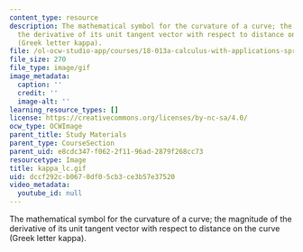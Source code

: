 ```yaml
---
content_type: resource
description: The mathematical symbol for the curvature of a curve; the magnitude of
  the derivative of its unit tangent vector with respect to distance on the curve
  (Greek letter kappa).
file: /ol-ocw-studio-app/courses/18-013a-calculus-with-applications-spring-2005/dccf292cb0670df05cb3ce3b57e37520_kappa_lc.gif
file_size: 270
file_type: image/gif
image_metadata:
  caption: ''
  credit: ''
  image-alt: ''
learning_resource_types: []
license: https://creativecommons.org/licenses/by-nc-sa/4.0/
ocw_type: OCWImage
parent_title: Study Materials
parent_type: CourseSection
parent_uid: e8cdc347-f062-2f11-96ad-2879f268cc73
resourcetype: Image
title: kappa_lc.gif
uid: dccf292c-b067-0df0-5cb3-ce3b57e37520
video_metadata:
  youtube_id: null
---
```

The mathematical symbol for the curvature of a curve; the magnitude of the derivative of its unit tangent vector with respect to distance on the curve (Greek letter kappa).